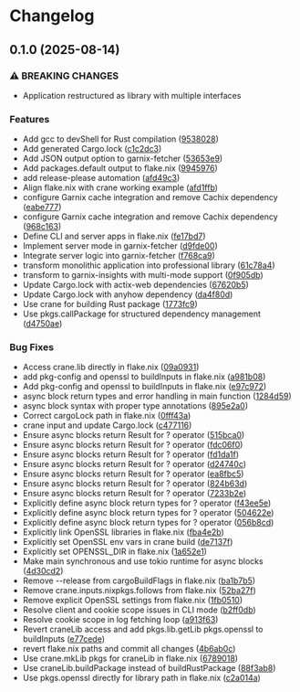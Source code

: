 # Changelog

## 0.1.0 (2025-08-14)


### ⚠ BREAKING CHANGES

* Application restructured as library with multiple interfaces

### Features

* Add gcc to devShell for Rust compilation ([9538028](https://github.com/shift/garnix-insights/commit/953802826b22e27d42b912219c1e145099f5a76f))
* Add generated Cargo.lock ([c1c2dc3](https://github.com/shift/garnix-insights/commit/c1c2dc3e4cdb15ea76491e73980890b0f64dde08))
* Add JSON output option to garnix-fetcher ([53653e9](https://github.com/shift/garnix-insights/commit/53653e95e6e9319ceaa551db6cf1bab4438c45c5))
* Add packages.default output to flake.nix ([9945976](https://github.com/shift/garnix-insights/commit/9945976688e617b947fa0cd1253499496c2949c9))
* add release-please automation ([afd49c3](https://github.com/shift/garnix-insights/commit/afd49c377823a2b936830bf7db5124bb49aeded6))
* Align flake.nix with crane working example ([afd1ffb](https://github.com/shift/garnix-insights/commit/afd1ffb946595727816504d2d04d183e672ea059))
* configure Garnix cache integration and remove Cachix dependency ([eabe777](https://github.com/shift/garnix-insights/commit/eabe7776094613bfa1b2fcfefa88a4d2cbf28d06))
* configure Garnix cache integration and remove Cachix dependency ([968c163](https://github.com/shift/garnix-insights/commit/968c163fc7500228c2a123a476db48ac63c19922))
* Define CLI and server apps in flake.nix ([fe17bd7](https://github.com/shift/garnix-insights/commit/fe17bd7064dd11a7684820a1f6c4c1385e9d041e))
* Implement server mode in garnix-fetcher ([d9fde00](https://github.com/shift/garnix-insights/commit/d9fde00d203a87a5cb162b4fd6bbbbfed5ad4d75))
* Integrate server logic into garnix-fetcher ([f768ca9](https://github.com/shift/garnix-insights/commit/f768ca99fd68123401743f0bf0762e3f5b12ded6))
* transform monolithic application into professional library ([61c78a4](https://github.com/shift/garnix-insights/commit/61c78a4bbee07ba4288393d7225a6b6f8f76b0ef))
* transform to garnix-insights with multi-mode support ([0f905db](https://github.com/shift/garnix-insights/commit/0f905dbedd8be73c87dd81614645e444dce01af9))
* Update Cargo.lock with actix-web dependencies ([67620b5](https://github.com/shift/garnix-insights/commit/67620b5554259b4a05e4051afc28630c5be5e090))
* Update Cargo.lock with anyhow dependency ([da4f80d](https://github.com/shift/garnix-insights/commit/da4f80dc4f9a31983e35f16d1be20b8f17245e8f))
* Use crane for building Rust package ([1773fc9](https://github.com/shift/garnix-insights/commit/1773fc9954584b41a4d5adf448dae44485691f8a))
* Use pkgs.callPackage for structured dependency management ([d4750ae](https://github.com/shift/garnix-insights/commit/d4750ae4c1ed57a430163f870dfaac4834d9c920))


### Bug Fixes

* Access crane.lib directly in flake.nix ([09a0931](https://github.com/shift/garnix-insights/commit/09a09319020f4ff322dcfd057a8ff280425bbc38))
* add pkg-config and openssl to buildInputs in flake.nix ([a981b08](https://github.com/shift/garnix-insights/commit/a981b08d8a5db8f73cec775d66074e78fe2ef0ab))
* Add pkg-config and openssl to buildInputs in flake.nix ([e97c972](https://github.com/shift/garnix-insights/commit/e97c972c65ebc7f41c5a551bdf1317848bff58e6))
* async block return types and error handling in main function ([1284d59](https://github.com/shift/garnix-insights/commit/1284d590e758e0f9a791e7beadf25e5d1898a3e3))
* async block syntax with proper type annotations ([895e2a0](https://github.com/shift/garnix-insights/commit/895e2a0650b8806e9d6f47c1a334a04b285bf917))
* Correct cargoLock path in flake.nix ([0fff43a](https://github.com/shift/garnix-insights/commit/0fff43aade4cdf36cea943baba5a2b9d92f9232c))
* crane input and update Cargo.lock ([c477116](https://github.com/shift/garnix-insights/commit/c4771163d50b33110f63097e9e1cef0a789e7147))
* Ensure async blocks return Result for ? operator ([515bca0](https://github.com/shift/garnix-insights/commit/515bca04a756261b055b6f9727c614eaa0726692))
* Ensure async blocks return Result for ? operator ([fdc06f0](https://github.com/shift/garnix-insights/commit/fdc06f000147d7d424e85238d2785383256cdc62))
* Ensure async blocks return Result for ? operator ([fd1da1f](https://github.com/shift/garnix-insights/commit/fd1da1fc25e6a627420fb9fdb3552462a510e341))
* Ensure async blocks return Result for ? operator ([d24740c](https://github.com/shift/garnix-insights/commit/d24740cfd2d5350c37e0a2db3e6d312495a14a43))
* Ensure async blocks return Result for ? operator ([ea8fbc5](https://github.com/shift/garnix-insights/commit/ea8fbc59573f61b99e9b1452fa6abb47db6016c5))
* Ensure async blocks return Result for ? operator ([824b63d](https://github.com/shift/garnix-insights/commit/824b63dbefc3ac46107b13677afbfc37049dffde))
* Ensure async blocks return Result for ? operator ([7233b2e](https://github.com/shift/garnix-insights/commit/7233b2e26bb618f20ff38829307e0a45adb9fe25))
* Explicitly define async block return types for ? operator ([f43ee5e](https://github.com/shift/garnix-insights/commit/f43ee5e5c61b2c106fec94c34985bc97af3aff26))
* Explicitly define async block return types for ? operator ([504622e](https://github.com/shift/garnix-insights/commit/504622e9be8aa17e39ae571bbb869183cb658816))
* Explicitly define async block return types for ? operator ([056b8cd](https://github.com/shift/garnix-insights/commit/056b8cd552bffaf76349ccdb9a99e795b784deb8))
* Explicitly link OpenSSL libraries in flake.nix ([fba4e2b](https://github.com/shift/garnix-insights/commit/fba4e2b82c11c1f7fd26c34423ac385487714d89))
* Explicitly set OpenSSL env vars in crane build ([de7137f](https://github.com/shift/garnix-insights/commit/de7137f538736d22427d9c3b08b36191db1e768f))
* Explicitly set OPENSSL_DIR in flake.nix ([1a652e1](https://github.com/shift/garnix-insights/commit/1a652e12402b9197dc32dd0846211afacde53ed8))
* Make main synchronous and use tokio runtime for async blocks ([4d30cd2](https://github.com/shift/garnix-insights/commit/4d30cd2755492ffa4402a30f67547142991a71d7))
* Remove --release from cargoBuildFlags in flake.nix ([ba1b7b5](https://github.com/shift/garnix-insights/commit/ba1b7b51b6fb23b75a986c17c7fdf8d591410c61))
* Remove crane.inputs.nixpkgs.follows from flake.nix ([52ba27f](https://github.com/shift/garnix-insights/commit/52ba27f02edee26c088c1ddcbedf35f86d8f453e))
* Remove explicit OpenSSL settings from flake.nix ([1fb0510](https://github.com/shift/garnix-insights/commit/1fb0510a5cab6a226d0f2aad90a8770de7841371))
* Resolve client and cookie scope issues in CLI mode ([b2ff0db](https://github.com/shift/garnix-insights/commit/b2ff0dbdaffcf96f7ee00ae56f6c9b54d9fd4fce))
* Resolve cookie scope in log fetching loop ([a913f63](https://github.com/shift/garnix-insights/commit/a913f6338c298cfebd8542ccf28fd69ebd327379))
* Revert craneLib access and add pkgs.lib.getLib pkgs.openssl to buildInputs ([e77cede](https://github.com/shift/garnix-insights/commit/e77cedec4891d7be8de10f219abe189692a0ea92))
* revert flake.nix paths and commit all changes ([4b6ab0c](https://github.com/shift/garnix-insights/commit/4b6ab0ce39a0ce6d32e1074dcae3d0c663659753))
* Use crane.mkLib pkgs for craneLib in flake.nix ([6789018](https://github.com/shift/garnix-insights/commit/6789018520c506f637eb81f2d28e614f6e091691))
* Use craneLib.buildPackage instead of buildRustPackage ([88f3ab8](https://github.com/shift/garnix-insights/commit/88f3ab816f44d219dfb0edca2b483d44fd70919d))
* Use pkgs.openssl directly for library path in flake.nix ([c2a014a](https://github.com/shift/garnix-insights/commit/c2a014ab03ab0b79585ab0e278eab0c281bf1618))
